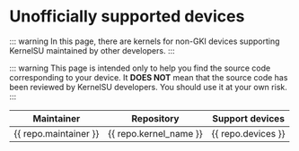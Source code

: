 # Unofficially supported devices

::: warning
In this page, there are kernels for non-GKI devices supporting KernelSU maintained by other developers.
:::

::: warning
This page is intended only to help you find the source code corresponding to your device. It **DOES NOT** mean that the source code has been reviewed by KernelSU developers. You should use it at your own risk.
:::

<script setup>
import data from '../repos.json'
</script>

<table>
   <thead>
      <tr>
         <th>Maintainer</th>
         <th>Repository</th>
         <th>Support devices</th>
      </tr>
   </thead>
   <tbody>
    <tr v-for="repo in data" :key="repo.devices">
        <td><a :href="repo.maintainer_link" target="_blank" rel="noreferrer">{{ repo.maintainer }}</a></td>
        <td><a :href="repo.kernel_link" target="_blank" rel="noreferrer">{{ repo.kernel_name }}</a></td>
        <td>{{ repo.devices }}</td>
    </tr>
   </tbody>
</table>

